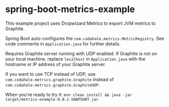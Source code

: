 # spring-boot-metrics-example
This example project uses Dropwizard Metrics to export JVM metrics to Graphite.  

Spring Boot auto-configures the `com.codahale.metrics.MetricRegistry`.  See code comments in `Application.java` for further details.

Requires Graphite server running with UDP enabled.  If Graphite is not on your local machine, replace `localhost` in `Application.java` with the hostname or IP address of your Graphite server.  

If you want to use TCP instead of UDP, use `com.codahale.metrics.graphite.Graphite` instead of `com.codahale.metrics.graphite.GraphiteUDP`.

When you're ready to try it:
`mvn clean install && java -jar target/metrics-example-0.0.1-SNAPSHOT.jar`
